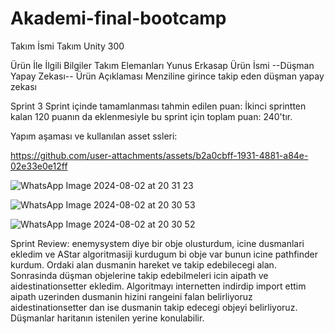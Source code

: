# Akademi-final-bootcamp
Takım İsmi
Takım Unity 300

Ürün İle İlgili Bilgiler
Takım Elemanları
Yunus Erkasap
Ürün İsmi
--Düşman Yapay Zekası--
Ürün Açıklaması
Menziline girince takip eden düşman yapay zekası 

Sprint 3
Sprint içinde tamamlanması tahmin edilen puan: İkinci sprintten kalan 120 puanın da eklenmesiyle bu sprint için toplam puan: 240'tır.

Yapım aşaması ve kullanılan asset ssleri: 


https://github.com/user-attachments/assets/b2a0cbff-1931-4881-a84e-02e33e0e12ff

![WhatsApp Image 2024-08-02 at 20 31 23](https://github.com/user-attachments/assets/0fb87df5-a921-42cb-a307-7b23aad05040)

![WhatsApp Image 2024-08-02 at 20 30 53](https://github.com/user-attachments/assets/82067449-22df-48b7-96f7-6d4fb3a393d1)

![WhatsApp Image 2024-08-02 at 20 30 52](https://github.com/user-attachments/assets/f6fa2d22-6487-424c-b4e3-14c0e5fcf283)

Sprint Review: enemysystem diye bir obje olusturdum, icine dusmanlari ekledim ve AStar algoritmasiji kurdugum bi obje var bunun icine pathfinder kurdum. Ordaki alan dusmanin hareket ve takip edebilecegi alan. Sonrasinda düşman objelerine takip edebilmeleri icin aipath ve aidestinationsetter ekledim. Algoritmayı internetten indirdip import ettim aipath uzerinden dusmanin hizini rangeini falan belirliyoruz aidestinationsetter dan ise dusmanin takip edecegi objeyi belirliyoruz. Düşmanlar haritanın istenilen yerine konulabilir.

